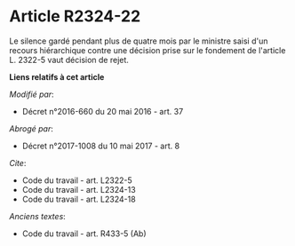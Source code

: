 # Article R2324-22

Le silence gardé pendant plus de quatre mois par le ministre saisi d'un recours hiérarchique contre une décision prise sur le
fondement de l'article L. 2322-5 vaut décision de rejet.

**Liens relatifs à cet article**

_Modifié par_:

  - Décret n°2016-660 du 20 mai 2016 - art. 37

_Abrogé par_:

  - Décret n°2017-1008 du 10 mai 2017 - art. 8

_Cite_:

  - Code du travail - art. L2322-5
  - Code du travail - art. L2324-13
  - Code du travail - art. L2324-18

_Anciens textes_:

  - Code du travail - art. R433-5 (Ab)
